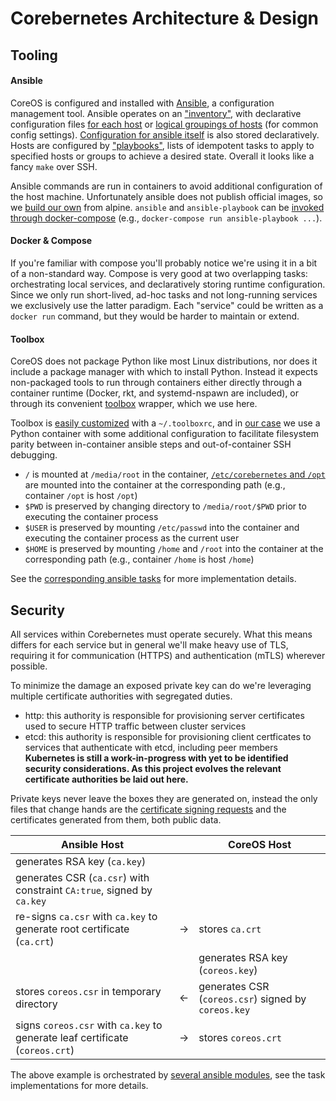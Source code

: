 # Corebernetes Architecture & Design

## Tooling

#### Ansible

CoreOS is configured and installed with [Ansible](https://github.com/ansible/ansible), a configuration management tool. Ansible operates on an ["inventory"](/inventory/hosts.ini), with declarative configuration files [for each host](/inventory/host_vars/) or [logical groupings of hosts](/inventory/group_vars/) (for common config settings). [Configuration for ansible itself](/ansible.cfg) is also stored declaratively. Hosts are configured by ["playbooks"](/playbooks/), lists of idempotent tasks to apply to specified hosts or groups to achieve a desired state. Overall it looks like a fancy `make` over SSH.

Ansible commands are run in containers to avoid additional configuration of the host machine. Unfortunately ansible does not publish official images, so we [build our own](/Dockerfile) from alpine. `ansible` and `ansible-playbook` can be [invoked through docker-compose](/docker-compose.yaml) (e.g., `docker-compose run ansible-playbook ...`).

#### Docker & Compose

If you're familiar with compose you'll probably notice we're using it in a bit of a non-standard way. Compose is very good at two overlapping tasks: orchestrating local services, and declaratively storing runtime configuration. Since we only run short-lived, ad-hoc tasks and not long-running services we exclusively use the latter paradigm. Each "service" could be written as a `docker run` command, but they would be harder to maintain or extend.

#### Toolbox

CoreOS does not package Python like most Linux distributions, nor does it include a package manager with which to install Python. Instead it expects non-packaged tools to run through containers either directly through a container runtime (Docker, rkt, and systemd-nspawn are included), or through its convenient [toolbox](https://github.com/coreos/toolbox) wrapper, which we use here.

Toolbox is [easily customized](https://github.com/coreos/toolbox#advanced-usage) with a `~/.toolboxrc`, and in [our case](/playbooks/tasks/install-python.yaml) we use a Python container with some additional configuration to facilitate filesystem parity between in-container ansible steps and out-of-container SSH debugging.

- `/` is mounted at `/media/root` in the container, [`/etc/corebernetes` and `/opt`](https://github.com/wmedlar/corebernetes/issues/10#issuecomment-475926684) are mounted into the container at the corresponding path (e.g., container `/opt` is host `/opt`)
- `$PWD` is preserved by changing directory to `/media/root/$PWD` prior to executing the container process
- `$USER` is preserved by mounting `/etc/passwd` into the container and executing the container process as the current user
- `$HOME` is preserved by mounting `/home` and `/root` into the container at the corresponding path (e.g., container `/home` is host `/home`)

See the [corresponding ansible tasks](/playbooks/tasks/install-python.yaml) for more implementation details.

## Security

All services within Corebernetes must operate securely. What this means differs for each service but in general we'll make heavy use of TLS, requiring it for communication (HTTPS) and authentication (mTLS) wherever possible.

To minimize the damage an exposed private key can do we're leveraging multiple certificate authorities with segregated duties.

* http: this authority is responsible for provisioning server certificates used to secure HTTP traffic between cluster services
* etcd: this authority is responsible for provisioning client certficates to services that authenticate with etcd, including peer members
**Kubernetes is still a work-in-progress with yet to be identified security considerations. As this project evolves the relevant certificate authorities be laid out here.**

Private keys never leave the boxes they are generated on, instead the only files that change hands are the [certificate signing requests](https://www.sslshopper.com/what-is-a-csr-certificate-signing-request.html) and the certificates generated from them, both public data.

| Ansible Host                                                                 |   | CoreOS Host                                         |
|------------------------------------------------------------------------------|---|-----------------------------------------------------|
| generates RSA key (`ca.key`)                                                 |   |                                                     |
| generates CSR (`ca.csr`) with constraint `CA:true`, signed by `ca.key`       |   |                                                     |
| re-signs `ca.csr` with `ca.key` to generate root certificate (`ca.crt`)      | → | stores `ca.crt`                                     |
|                                                                              |   | generates RSA key (`coreos.key`)                    |
| stores `coreos.csr` in temporary directory                                   | ← | generates CSR (`coreos.csr`) signed by `coreos.key` |
| signs `coreos.csr` with `ca.key` to generate leaf certificate (`coreos.crt`) | → | stores `coreos.crt`                                 |

The above example is orchestrated by [several ansible modules](/playbooks/tasks/x509/), see the task implementations for more details.
